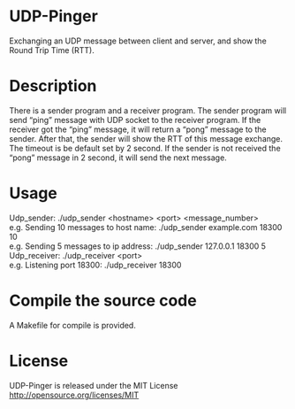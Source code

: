 # UDP-Pinger
Exchanging an UDP message between client and server, and show the Round Trip Time (RTT).

# Description
There is a sender program and a receiver program. The sender program will send “ping” message with UDP socket to the receiver program. If the receiver got the “ping” message, it will return a “pong” message to the sender. After that, the sender will show the RTT of this message exchange. The timeout is be default set by 2 second. If the sender is not received the “pong” message in 2 second, it will send the next message.


# Usage
Udp_sender: ./udp_sender &lt;hostname> &lt;port> &lt;message_number><br />
e.g. Sending 10 messages to host name: ./udp_sender example.com 18300 10 <br />
e.g. Sending 5 messages to ip address: ./udp_sender 127.0.0.1 18300 5<br />
Udp_receiver: ./udp_receiver &lt;port><br />
e.g. Listening port 18300: ./udp_receiver 18300<br />

# Compile the source code
A Makefile for compile is provided.<br />

# License
UDP-Pinger is released under the MIT License  
http://opensource.org/licenses/MIT
